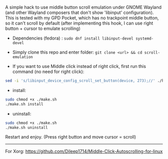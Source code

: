A simple hack to use middle button scroll emulation under GNOME Wayland (and other Wayland composers that don't show 'libinput' configuration). This is tested with my GPD Pocket, which has no trackpoint middle button, so it can't scroll by default (after implementing this hook, I can use right button + cursor to emulate scrolling)

- Dependencies (fedora) : ```sudo dnf install libinput-devel systemd-devel```

- Simply clone this repo and enter folder: ```git clone <url> && cd scroll-emulation```

- If you want to use Middle click instead of right click, first run this command (no need for right click):

```bash
sed -i 's/libinput_device_config_scroll_set_button(device, 273);//' ./hook.c
```

- install:

```bash
sudo chmod +x ./make.sh
./make.sh install
```

- uninstall:

```bash
sudo chmod +x ./make.sh
./make.sh uninstall
```

Restart and enjoy. (Press right button and move cursor = scroll)

---

For Xorg: https://github.com/Dileep1714/Middle-Click-Autoscrolling-for-linux

